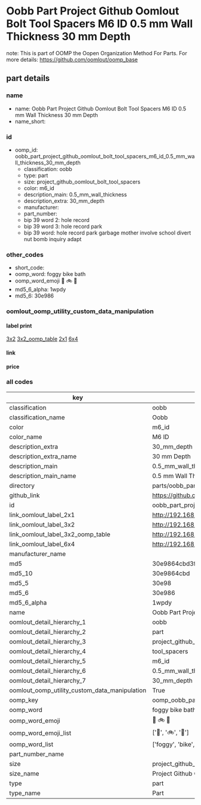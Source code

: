 # Oobb Part Project Github Oomlout Bolt Tool Spacers M6 ID 0.5 mm Wall Thickness 30 mm Depth  

note: This is part of OOMP the Oopen Organization Method For Parts. For more details: https://github.com/oomlout/oomp_base

##  part details
  







### name
* name: Oobb Part Project Github Oomlout Bolt Tool Spacers M6 ID 0.5 mm Wall Thickness 30 mm Depth
* name_short: 
### id
* oomp_id: oobb_part_project_github_oomlout_bolt_tool_spacers_m6_id_0.5_mm_wall_thickness_30_mm_depth
  * classification: oobb
  * type: part
  * size: project_github_oomlout_bolt_tool_spacers
  * color: m6_id
  * description_main: 0.5_mm_wall_thickness
  * description_extra: 30_mm_depth
  * manufacturer: 
  * part_number: 
  * bip 39 word 2: hole record
  * bip 39 word 3: hole record park
  * bip 39 word: hole record park garbage mother involve school divert nut bomb inquiry adapt

### other_codes
* short_code: 
* oomp_word: foggy bike bath
* oomp_word_emoji :foggy: :bike: :bath:
* md5_6_alpha: 1wpdy
* md5_6: 30e986






### oomlout_oomp_utility_custom_data_manipulation
#### label print
[3x2](http://192.168.1.245:1112/?label=oomp%201wpdy)
[3x2_oomp_table](http://192.168.1.108:1112/?label=oomp%201wpdy)
[2x1](http://192.168.1.242:1112/?label=oomp%201wpdy)
[6x4](http://192.168.1.55:1112/?label=oomp%201wpdy)    

#### link

                              

#### price







### all codes 
| key | value |  
| --- | --- |  
| classification | oobb |  
| classification_name | Oobb |  
| color | m6_id |  
| color_name | M6 ID |  
| description_extra | 30_mm_depth |  
| description_extra_name | 30 mm Depth |  
| description_main | 0.5_mm_wall_thickness |  
| description_main_name | 0.5 mm Wall Thickness |  
| directory | parts/oobb_part_project_github_oomlout_bolt_tool_spacers_m6_id_0.5_mm_wall_thickness_30_mm_depth |  
| github_link | https://github.com/oomlout/oomlout_oomp_part_src/tree/main/parts/oobb_part_project_github_oomlout_bolt_tool_spacers_m6_id_0.5_mm_wall_thickness_30_mm_depth |  
| id | oobb_part_project_github_oomlout_bolt_tool_spacers_m6_id_0.5_mm_wall_thickness_30_mm_depth |  
| link_oomlout_label_2x1 | http://192.168.1.242:1112/?label=oomp%201wpdy |  
| link_oomlout_label_3x2 | http://192.168.1.245:1112/?label=oomp%201wpdy |  
| link_oomlout_label_3x2_oomp_table | http://192.168.1.108:1112/?label=oomp%201wpdy |  
| link_oomlout_label_6x4 | http://192.168.1.55:1112/?label=oomp%201wpdy |  
| manufacturer_name |  |  
| md5 | 30e9864cbd3fd819d8c815f940acf365 |  
| md5_10 | 30e9864cbd |  
| md5_5 | 30e98 |  
| md5_6 | 30e986 |  
| md5_6_alpha | 1wpdy |  
| name | Oobb Part Project Github Oomlout Bolt Tool Spacers M6 ID 0.5 mm Wall Thickness 30 mm Depth |  
| oomlout_detail_hierarchy_1 | oobb |  
| oomlout_detail_hierarchy_2 | part |  
| oomlout_detail_hierarchy_3 | project_github_bolt |  
| oomlout_detail_hierarchy_4 | tool_spacers |  
| oomlout_detail_hierarchy_5 | m6_id |  
| oomlout_detail_hierarchy_6 | 0.5_mm_wall_thickness |  
| oomlout_detail_hierarchy_7 | 30_mm_depth |  
| oomlout_oomp_utility_custom_data_manipulation | True |  
| oomp_key | oomp_oobb_part_project_github_oomlout_bolt_tool_spacers_m6_id_0.5_mm_wall_thickness_30_mm_depth |  
| oomp_word | foggy bike bath |  
| oomp_word_emoji | :foggy: :bike: :bath: |  
| oomp_word_emoji_list | [':foggy:', ':bike:', ':bath:'] |  
| oomp_word_list | ['foggy', 'bike', 'bath'] |  
| part_number_name |  |  
| size | project_github_oomlout_bolt_tool_spacers |  
| size_name | Project Github Oomlout Bolt Tool Spacers |  
| type | part |  
| type_name | Part |  
